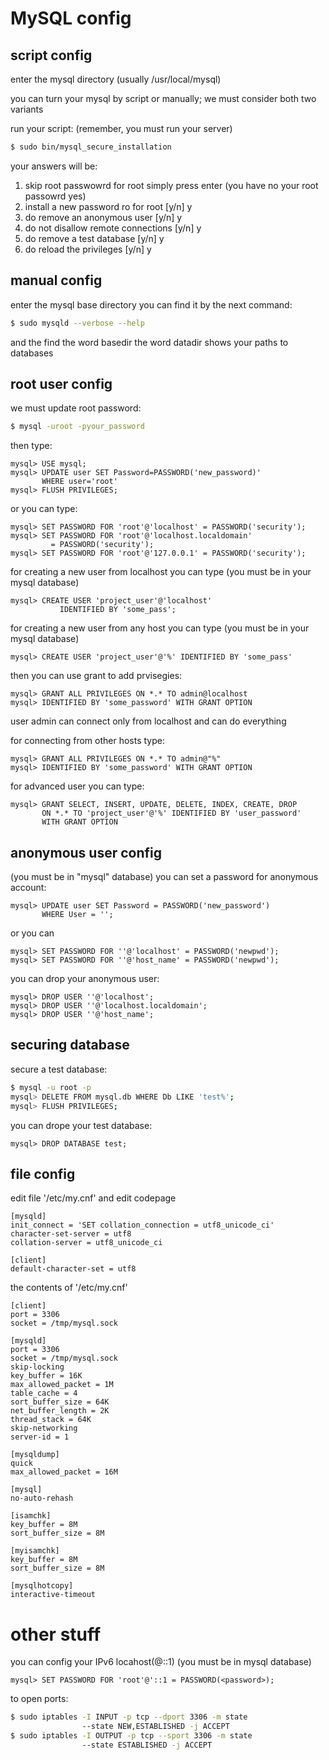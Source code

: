 # MySQL config

## script config
enter the mysql directory (usually /usr/local/mysql)

you can turn your mysql by script or manually;
we must consider both two variants

run your script:
(remember, you must run your server)
```sh
$ sudo bin/mysql_secure_installation
```

your answers will be:
1. skip root passwowrd for root
   simply press enter (you have no your root passowrd yes)
2. install a new password ro for root [y/n]
   y
3. do remove an anonymous user [y/n]
   y
4. do not disallow remote connections [y/n]
   y
5. do remove a test database [y/n]
   y
6. do reload the privileges [y/n]
   y


## manual config
enter the mysql base directory you can find it by the next command:
```sh
$ sudo mysqld --verbose --help 
```

and the find the word basedir
the word datadir shows your paths to databases
 

## root user config
we must update root password:
```sh
$ mysql -uroot -pyour_password
```

then type:
```
mysql> USE mysql;
mysql> UPDATE user SET Password=PASSWORD('new_password)' 
       WHERE user='root'
mysql> FLUSH PRIVILEGES;        
```

or you can type:
```
mysql> SET PASSWORD FOR 'root'@'localhost' = PASSWORD('security'); 
mysql> SET PASSWORD FOR 'root'@'localhost.localdomain' 
         = PASSWORD('security'); 
mysql> SET PASSWORD FOR 'root'@'127.0.0.1' = PASSWORD('security');
``` 

for creating a new user from localhost you can type 
(you must be in your mysql database)
```
mysql> CREATE USER 'project_user'@'localhost' 
           IDENTIFIED BY 'some_pass';
```
 
for creating a new user from any host you can type
(you must be in your mysql database)
```
mysql> CREATE USER 'project_user'@'%' IDENTIFIED BY 'some_pass'
```

then you can use grant to add prvisegies:
```
mysql> GRANT ALL PRIVILEGES ON *.* TO admin@localhost 
mysql> IDENTIFIED BY 'some_password' WITH GRANT OPTION 
```

user admin can connect only from localhost and can do everything

for connecting from other hosts type:
```
mysql> GRANT ALL PRIVILEGES ON *.* TO admin@"%"       
mysql> IDENTIFIED BY 'some_password' WITH GRANT OPTION 
```

for advanced user you can type:
```
mysql> GRANT SELECT, INSERT, UPDATE, DELETE, INDEX, CREATE, DROP
       ON *.* TO 'project_user'@'%' IDENTIFIED BY 'user_password'
       WITH GRANT OPTION
```


## anonymous user config
(you must be in "mysql" database)
you can set a password for anonymous account:
```
mysql> UPDATE user SET Password = PASSWORD('new_password')
       WHERE User = ''; 
```
or you can
```
mysql> SET PASSWORD FOR ''@'localhost' = PASSWORD('newpwd');
mysql> SET PASSWORD FOR ''@'host_name' = PASSWORD('newpwd');
```

you can drop your anonymous user:
```
mysql> DROP USER ''@'localhost';
mysql> DROP USER ''@'localhost.localdomain';
mysql> DROP USER ''@'host_name';
```


## securing database
secure a test database:
```sh
$ mysql -u root -p
mysql> DELETE FROM mysql.db WHERE Db LIKE 'test%';
mysql> FLUSH PRIVILEGES;
```

you can drope your test database:
```
mysql> DROP DATABASE test;
```


## file config
edit file '/etc/my.cnf' and edit codepage
```
[mysqld]
init_connect = 'SET collation_connection = utf8_unicode_ci'
character-set-server = utf8
collation-server = utf8_unicode_ci

[client]
default-character-set = utf8
```

the contents of '/etc/my.cnf'
```
[client]
port = 3306
socket = /tmp/mysql.sock

[mysqld]
port = 3306
socket = /tmp/mysql.sock
skip-locking
key_buffer = 16K
max_allowed_packet = 1M
table_cache = 4
sort_buffer_size = 64K
net_buffer_length = 2K
thread_stack = 64K
skip-networking
server-id = 1

[mysqldump]
quick
max_allowed_packet = 16M

[mysql]
no-auto-rehash

[isamchk]
key_buffer = 8M
sort_buffer_size = 8M

[myisamchk]
key_buffer = 8M
sort_buffer_size = 8M

[mysqlhotcopy]
interactive-timeout
```


# other stuff
you can config your IPv6 locahost(@::1) (you must be in mysql database)
```
mysql> SET PASSWORD FOR 'root'@'::1 = PASSWORD(<password>); 
```

to open ports:
```sh
$ sudo iptables -I INPUT -p tcp --dport 3306 -m state 
                --state NEW,ESTABLISHED -j ACCEPT 
$ sudo iptables -I OUTPUT -p tcp --sport 3306 -m state 
                --state ESTABLISHED -j ACCEPT 
```
